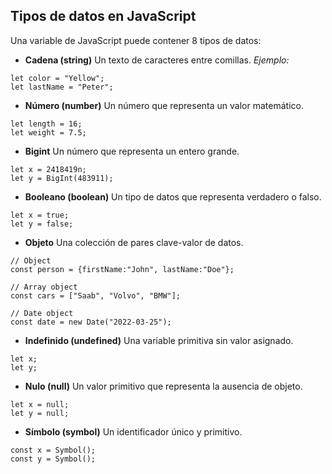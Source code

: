 ## Tipos de datos en JavaScript
Una variable de JavaScript puede contener 8 tipos de datos:
- **Cadena (string)**
Un texto de caracteres entre comillas.
*Ejemplo:*
```
let color = "Yellow";
let lastName = "Peter";
```
- **Número (number)**
Un número que representa un valor matemático.
```
let length = 16;
let weight = 7.5;
```
- **Bigint**
Un número que representa un entero grande.
```
let x = 2418419n;
let y = BigInt(483911);
```
- **Booleano (boolean)**
Un tipo de datos que representa verdadero o falso.
```
let x = true;
let y = false;
```
- **Objeto**
Una colección de pares clave-valor de datos.
```
// Object
const person = {firstName:"John", lastName:"Doe"};

// Array object
const cars = ["Saab", "Volvo", "BMW"];

// Date object
const date = new Date("2022-03-25");
```
- **Indefinido (undefined)**
Una variable primitiva sin valor asignado.
```
let x;
let y;
```
- **Nulo (null)**
Un valor primitivo que representa la ausencia de objeto.
```
let x = null;
let y = null;
```
- **Símbolo (symbol)**
Un identificador único y primitivo.
```
const x = Symbol();
const y = Symbol();
```